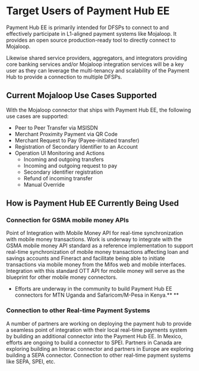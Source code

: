 # Target Users of Payment Hub EE

Payment Hub EE is primarily intended for DFSPs to connect to and effectively participate in L1-aligned payment systems like Mojaloop. It provides an open source production-ready tool to directly connect to Mojaloop.&#x20;

Likewise shared service providers, aggregators, and integrators providing core banking services and/or Mojaloop integration services will be a key user as they can leverage the multi-tenancy and scalability of the Payment Hub to provide a connection to multiple DFSPs.

## Current Mojaloop Use Cases Supported

With the Mojaloop connector that ships with Payment Hub EE, the following use cases are supported:

* Peer to Peer Transfer via MSISDN
* Merchant Proximity Payment via QR Code&#x20;
* Merchant Request to Pay (Payee-initiated transfer)
* Registration of Secondary Identifier to an Account
* Operation UI Monitoring and Actions
  * Incoming and outgoing transfers
  * Incoming and outgoing request to pay
  * Secondary identifier registration
  * Refund of incoming transfer
  * Manual Override



## How is Payment Hub EE Currently Being Used

### **Connection for GSMA mobile money APIs**

Point of Integration with Mobile Money API for real-time synchronization with mobile money transactions. Work is underway to integrate with the GSMA mobile money API standard as a reference implementation to support real-time synchronization of mobile money transactions affecting loan and savings accounts and Fineract and facilitate being able to initiate transactions via mobile money from the Mifos web and mobile interfaces. Integration with this standard OTT API for mobile money will serve as the blueprint for other mobile money connectors.&#x20;

* Efforts are underway in the community to build Payment Hub EE connectors for MTN Uganda and Safaricom/M-Pesa in Kenya.** **

### **Connection to other Real-time Payment Systems**

A number of partners are working on deploying the payment hub to provide a seamless point of integration with their local real-time payments system by building an additional connector into the Payment Hub EE. In Mexico, efforts are ongoing to build a connector to SPEI. Partners in Canada are exploring building an Interac connector and partners in Europe are exploring building a SEPA connector. Connection to other real-time payment systems like SEPA, SPEI, etc.



## &#x20;
